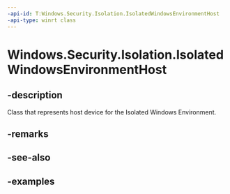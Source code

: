 ```yaml
---
-api-id: T:Windows.Security.Isolation.IsolatedWindowsEnvironmentHost
-api-type: winrt class
---
```


<!-- Class syntax.
public class IsolatedWindowsEnvironmentHost 
-->

# Windows.Security.Isolation.IsolatedWindowsEnvironmentHost

## -description
Class that represents host device for the Isolated Windows Environment.
## -remarks

## -see-also

## -examples

